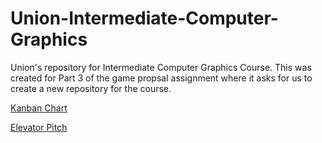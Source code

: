 # Union-Intermediate-Computer-Graphics
Union's repository for Intermediate Computer Graphics Course. This was created for Part 3 of the game propsal assignment where it asks for us to create a new repository for the course.

[Kanban Chart](https://trello.com/b/b2cT5CFa/union-kanban-board)

[Elevator Pitch](https://www.youtube.com/watch?v=UAmpkOjtAMo)
